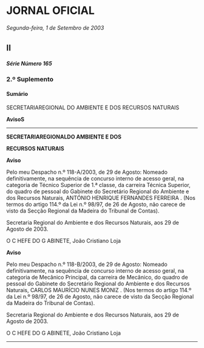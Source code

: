 # JORNAL OFICIAL

###### Segunda-feira, 1 de Setembro de 2003

## II

##### Série Número 165

### **2.º Suplemento**

#### **Sumário**

SECRETARIAREGIONAL DO AMBIENTE E DOS RECURSOS NATURAIS

**AvisoS**




---

**SECRETARIAREGIONALDO AMBIENTE E DOS**

**RECURSOS NATURAIS**


**Aviso**


Pelo meu Despacho n.º 118-A/2003, de 29 de Agosto:
Nomeado definitivamente, na sequência de concurso interno
de acesso geral, na categoria de Técnico Superior de 1.ª classe,
da carreira Técnica Superior, do quadro de pessoal do Gabinete
do Secretário Regional do Ambiente e dos Recursos Naturais,
ANTÓNIO HENRIQUE FERNANDES FERREIRA .
(Nos termos do artigo 114.º da Lei n.º 98/97, de 26 de
Agosto, não carece de visto da Secção Regional da Madeira
do Tribunal de Contas).


Secretaria Regional do Ambiente e dos Recursos
Naturais, aos 29 de Agosto de 2003.


O C HEFE DO G ABINETE, João Cristiano Loja



**Aviso**


Pelo meu Despacho n.º 118-B/2003, de 29 de Agosto:
Nomeado definitivamente, na sequência de concurso
interno de acesso geral, na categoria de Mecânico Principal,
da carreira de Mecânico, do quadro de pessoal do Gabinete
do Secretário Regional do Ambiente e dos Recursos
Naturais, CARLOS MAURÍCIO NUNES MONIZ .
(Nos termos do artigo 114.º da Lei n.º 98/97, de 26 de
Agosto, não carece de visto da Secção Regional da Madeira
do Tribunal de Contas).


Secretaria Regional do Ambiente e dos Recursos
Naturais, aos 29 de Agosto de 2003.


O C HEFE DO G ABINETE, João Cristiano Loja




---
